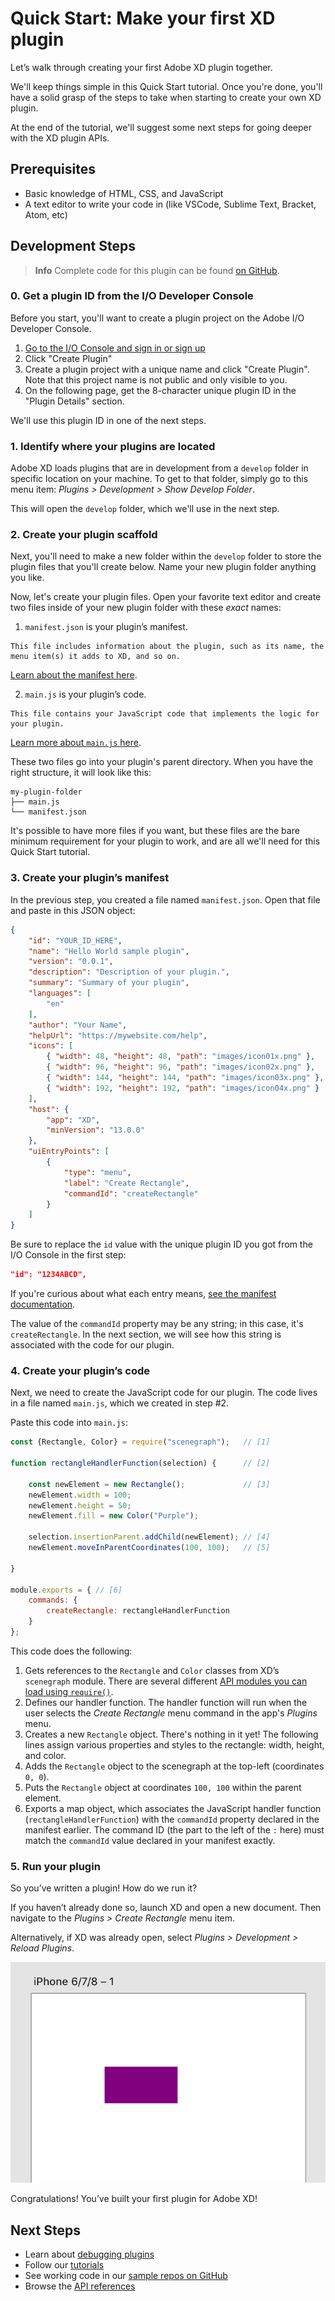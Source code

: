 # Quick Start: Make your first XD plugin

Let’s walk through creating your first Adobe XD plugin together.

We'll keep things simple in this Quick Start tutorial. Once you're done, you'll have a solid grasp of the steps to take when starting to create your own XD plugin.

At the end of the tutorial, we'll suggest some next steps for going deeper with the XD plugin APIs.


## Prerequisites
- Basic knowledge of HTML, CSS, and JavaScript
- A text editor to write your code in (like VSCode, Sublime Text, Bracket, Atom, etc)


## Development Steps

> **Info**
> Complete code for this plugin can be found [on GitHub](https://github.com/AdobeXD/Plugin-Samples/tree/master/quick-start).


### 0. Get a plugin ID from the I/O Developer Console

Before you start, you'll want to create a plugin project on the Adobe I/O Developer Console.

1. [Go to the I/O Console and sign in or sign up](https://console.adobe.io/plugins)
1. Click "Create Plugin"
1. Create a plugin project with a unique name and click "Create Plugin". Note that this project name is not public and only visible to you.
1. On the following page, get the 8-character unique plugin ID in the "Plugin Details" section.

We'll use this plugin ID in one of the next steps.


### 1. Identify where your plugins are located

Adobe XD loads plugins that are in development from a `develop` folder in specific location on your machine. To get to that folder, simply go to this menu item: _Plugins > Development > Show Develop Folder_.

This will open the `develop` folder, which we'll use in the next step.

### 2. Create your plugin scaffold

Next, you'll need to make a new folder within the `develop` folder to store the plugin files that you'll create below. Name your new plugin folder anything you like.

Now, let's create your plugin files. Open your favorite text editor and create two files inside of your new plugin folder with these _exact_ names:

1.   `manifest.json` is your plugin’s manifest.

    This file includes information about the plugin, such as its name, the menu item(s) it adds to XD, and so on.
   [Learn about the manifest here](/reference/structure/manifest.md).

2.   `main.js` is your plugin’s code.

    This file contains your JavaScript code that implements the logic for your plugin.
   [Learn more about `main.js` here](/reference/structure/handlers.md).


These two files go into your plugin's parent directory. When you have the right structure, it will look like this:

```
my-plugin-folder
├── main.js
└── manifest.json
```

It's possible to have more files if you want, but these files are the bare minimum requirement for your plugin to work, and are all we'll need for this Quick Start tutorial.


### 3. Create your plugin’s manifest

In the previous step, you created a file named `manifest.json`. Open that file and paste in this JSON object:

```json
{
    "id": "YOUR_ID_HERE",
    "name": "Hello World sample plugin",
    "version": "0.0.1",
    "description": "Description of your plugin.",
    "summary": "Summary of your plugin",
    "languages": [
        "en"
    ],
    "author": "Your Name",
    "helpUrl": "https://mywebsite.com/help",
    "icons": [
        { "width": 48, "height": 48, "path": "images/icon01x.png" },
        { "width": 96, "height": 96, "path": "images/icon02x.png" },
        { "width": 144, "height": 144, "path": "images/icon03x.png" },
        { "width": 192, "height": 192, "path": "images/icon04x.png" }
    ],
    "host": {
        "app": "XD",
        "minVersion": "13.0.0"
    },
    "uiEntryPoints": [
        {
            "type": "menu",
            "label": "Create Rectangle",
            "commandId": "createRectangle"
        }
    ]
}
```

Be sure to replace the `id` value with the unique plugin ID you got from the I/O Console in the first step:

```json
"id": "1234ABCD",
```

If you're curious about what each entry means, [see the manifest documentation](/reference/structure/manifest.md).

The value of the `commandId` property may be any string; in this case, it's `createRectangle`. In the next section, we will see how this string is associated with the code for our plugin.


### 4. Create your plugin’s code

Next, we need to create the JavaScript code for our plugin. The code lives in a file named `main.js`, which we created in step #2.


Paste this code into `main.js`:

```js
const {Rectangle, Color} = require("scenegraph");   // [1]

function rectangleHandlerFunction(selection) {      // [2]

    const newElement = new Rectangle();             // [3]
    newElement.width = 100;
    newElement.height = 50;
    newElement.fill = new Color("Purple");

    selection.insertionParent.addChild(newElement); // [4]
    newElement.moveInParentCoordinates(100, 100);   // [5]

}

module.exports = { // [6]
    commands: {
        createRectangle: rectangleHandlerFunction
    }
};
```

This code does the following:

1.  Gets references to the `Rectangle` and `Color` classes from XD’s `scenegraph` module. There are several different [API modules you can load using `require()`](/reference/core/apis.html).
2.  Defines our handler function. The handler function will run when the user selects the _Create Rectangle_ menu command in the app's _Plugins_ menu.
3.  Creates a new `Rectangle` object. There's nothing in it yet! The following lines assign various properties and styles to the rectangle: width, height, and color.
4.  Adds the `Rectangle` object to the scenegraph at the top-left (coordinates `0, 0`).
5.  Puts the `Rectangle` object at coordinates `100, 100` within the parent element.
6.  Exports a map object, which associates the JavaScript handler function (`rectangleHandlerFunction`) with the `commandId` property declared in the manifest earlier. The command ID (the part to the left of the `:` here) must match the `commandId` value declared in your manifest exactly.


### 5. Run your plugin

So you’ve written a plugin! How do we run it?

If you haven’t already done so, launch XD and open a new document. Then navigate to the _Plugins > Create Rectangle_ menu item.

Alternatively, if XD was already open, select _Plugins > Development > Reload Plugins_.

![A rectangle on the artboard](/../images/on-canvas.png)


Congratulations! You’ve built your first plugin for Adobe XD!


## Next Steps

- Learn about [debugging plugins](/tutorials/debugging/index.md)
- Follow our [tutorials](/tutorials/)
- See working code in our [sample repos on GitHub](https://github.com/AdobeXD/Plugin-Samples)
- Browse the [API references](/reference/how-to-read.md)
